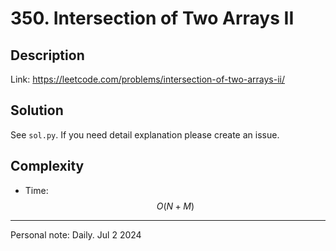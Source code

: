 # 350. Intersection of Two Arrays II

## Description

Link: https://leetcode.com/problems/intersection-of-two-arrays-ii/

## Solution
See `sol.py`. If you need detail explanation please create an issue.

## Complexity
- Time: $$O(N+M)$$

---
Personal note: Daily. Jul 2 2024
